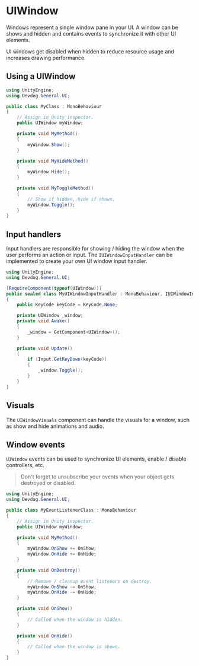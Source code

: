# UIWindow

Windows represent a single window pane in your UI. A window can be shows and hidden and contains events to synchronize it with other UI elements.

UI windows get disabled when hidden to reduce resource usage and increases drawing performance.

## Using a UIWindow

```csharp
using UnityEngine;
using Devdog.General.UI;

public class MyClass : MonoBehaviour
{
	// Assign in Unity inspector.
	public UIWindow myWindow;

	private void MyMethod()
	{
		myWindow.Show();
	}

	private void MyHideMethod()
	{
		myWindow.Hide();
	}

	private void MyToggleMethod()
	{
		// Show if hidden, hide if shown.
		myWindow.Toggle();
	}
}
```

## Input handlers

Input handlers are responsible for showing / hiding the window when the user performs an action or input. The `IUIWindowInputHandler` can be implemented to create your own UI window input handler.

```csharp
using UnityEngine;
using Devdog.General.UI;

[RequireComponent(typeof(UIWindow))]
public sealed class MyUIWindowInputHandler : MonoBehaviour, IUIWindowInputHandler
{
	public KeyCode keyCode = KeyCode.None;

	private UIWindow _window;
	private void Awake()
	{
		_window = GetComponent<UIWindow>();
	}

	private void Update()
	{
		if (Input.GetKeyDown(keyCode))
		{
			_window.Toggle();
		}
	}
}
```

## Visuals

The `UIWindowVisuals` component can handle the visuals for a window, such as show and hide animations and audio.

## Window events

`UIWindow` events can be used to synchronize UI elements, enable / disable controllers, etc.

> Don't forget to unsubscribe your events when your object gets destroyed or disabled.

```csharp
using UnityEngine;
using Devdog.General.UI;

public class MyEventListenerClass : MonoBehaviour
{
	// Assign in Unity inspector.
	public UIWindow myWindow;

	private void MyMethod()
	{
		myWindow.OnShow += OnShow;
		myWindow.OnHide += OnHide;
	}

	private void OnDestroy()
	{
		// Remove / cleanup event listeners on destroy.
		myWindow.OnShow -= OnShow;
		myWindow.OnHide -= OnHide;
	}

	private void OnShow()
	{
		// Called when the window is hidden.
	}

	private void OnHide()
	{
		// Called when the window is shown.
	}
}
```